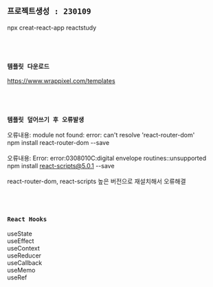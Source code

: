 ## `프로젝트생성 : 230109`
npx creat-react-app reactstudy


<br/>
<br/>

### `템플릿 다운로드`
https://www.wrappixel.com/templates

<br/>
<br/>


### `템플릿 덮어쓰기 후 오류발생`
오류내용: module not found: error: can't resolve 'react-router-dom'<br/>
npm install react-router-dom --save
<br/><br/>
오류내용: Error: error:0308010C:digital envelope routines::unsupported<br/>
npm install react-scripts@5.0.1 --save
<br/><br/>
react-router-dom, react-scripts 높은 버전으로 재설치해서 오류해결

<br/>
<br/>

### `React Hooks`
useState<br/>
useEffect<br/>
useContext<br/>
useReducer<br/>
useCallback<br/>
useMemo<br/>
useRef
